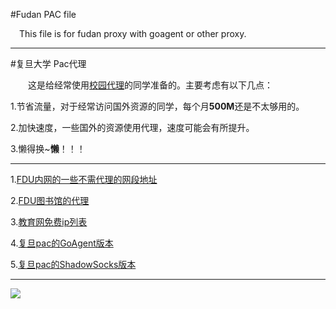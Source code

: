 #Fudan PAC file 

&emsp;This file is for fudan proxy with goagent or other proxy.

***


#复旦大学 Pac代理

&emsp;&emsp;这是给经常使用[校园代理](http://proxy.fudan.edu.cn)的同学准备的。主要考虑有以下几点：
   
1.节省流量，对于经常访问国外资源的同学，每个月**500M**还是不太够用的。

2.加快速度，一些国外的资源使用代理，速度可能会有所提升。

3.懒得换~**懒**！！！

---
1.[FDU内网的一些不需代理的网段地址](http://bbs.fudan.edu.cn/bbs/con?new=1&bid=59&f=1&s=1)

2.[FDU图书馆的代理](http://www.portal.fudan.edu.cn/script/libraryProxy.pac.js)

3.[教育网免费ip列表](http://xxgk.fudan.edu.cn/_s68/2274/list.psp)

4.[复旦pac的GoAgent版本](http://blog.lostmj.com/upload/pac_file/fudan_goagent_pac)

5.[复旦pac的ShadowSocks版本](http://blog.lostmj.com/upload/pac_file/fudan_shadowsocks_pac)
***

![](http://bcs.duapp.com/lostmjdl/du/weixin.jpg)

